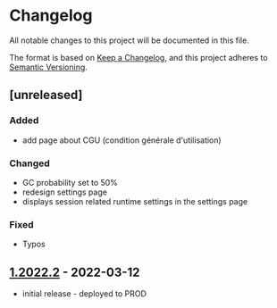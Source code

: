 # Changelog

All notable changes to this project will be documented in this file.

The format is based on [Keep a Changelog],
and this project adheres to [Semantic Versioning].

## [unreleased] 
### Added
- add page about CGU (condition générale d'utilisation)

### Changed
- GC probability set to 50%
- redesign settings page
- displays session related runtime settings in the settings page


### Fixed
- Typos


## [1.2022.2] - 2022-03-12
- initial release - deployed to PROD

<!-- Links -->
[keep a changelog]: https://keepachangelog.com/en/1.0.0/
[semantic versioning]: https://semver.org/spec/v2.0.0.html

<!-- Versions -->
[1.2022.2]: https://github.com/raoul2000/my-books-server/releases/tag/1.2022.2
